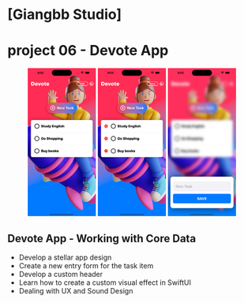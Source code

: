 # [Giangbb Studio]

# project 06 - Devote App

<div class="image-container" align="center">
  <img src="readme/img1.png" alt="Image 1"  height="300">
  <img src="readme/img2.png" alt="Image 2"  height="300">
  <img src="readme/img3.png" alt="Image 3"  height="300">
</div>

## Devote App - Working with Core Data

- Develop a stellar app design
- Create a new entry form for the task item
- Develop a custom header
- Learn how to create a custom visual effect in SwiftUI
- Dealing with UX and Sound Design
